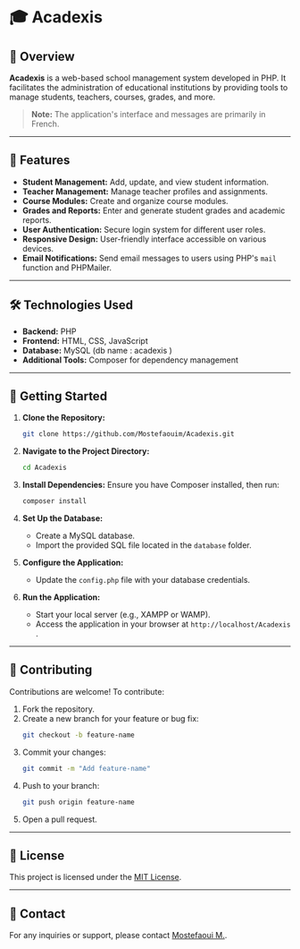 # 🎓 Acadexis

## 📌 Overview

**Acadexis** is a web-based school management system developed in PHP. It facilitates the administration of educational institutions by providing tools to manage students, teachers, courses, grades, and more.

> **Note:** The application's interface and messages are primarily in French.

---

## 🧰 Features

- **Student Management:** Add, update, and view student information.
- **Teacher Management:** Manage teacher profiles and assignments.
- **Course Modules:** Create and organize course modules.
- **Grades and Reports:** Enter and generate student grades and academic reports.
- **User Authentication:** Secure login system for different user roles.
- **Responsive Design:** User-friendly interface accessible on various devices.
- **Email Notifications:** Send email messages to users using PHP's `mail` function and PHPMailer.

---

## 🛠️ Technologies Used

- **Backend:** PHP
- **Frontend:** HTML, CSS, JavaScript
- **Database:** MySQL (db name : acadexis )
- **Additional Tools:** Composer for dependency management

---

## 🚀 Getting Started

1. **Clone the Repository:**

   ```bash
   git clone https://github.com/Mostefaouim/Acadexis.git
   ```

2. **Navigate to the Project Directory:**

   ```bash
   cd Acadexis
   ```

3. **Install Dependencies:**
   Ensure you have Composer installed, then run:

   ```bash
   composer install
   ```

4. **Set Up the Database:**

   - Create a MySQL database.
   - Import the provided SQL file located in the `database` folder.

5. **Configure the Application:**

   - Update the `config.php` file with your database credentials.

6. **Run the Application:**
   - Start your local server (e.g., XAMPP or WAMP).
   - Access the application in your browser at `http://localhost/Acadexis `.

---

## 🤝 Contributing

Contributions are welcome! To contribute:

1. Fork the repository.
2. Create a new branch for your feature or bug fix:
   ```bash
   git checkout -b feature-name
   ```
3. Commit your changes:
   ```bash
   git commit -m "Add feature-name"
   ```
4. Push to your branch:
   ```bash
   git push origin feature-name
   ```
5. Open a pull request.

---

## 📄 License

This project is licensed under the [MIT License](LICENSE).

---

## 📧 Contact

For any inquiries or support, please contact [Mostefaoui M.](mohammedmostefaoui2@gmail.com).

